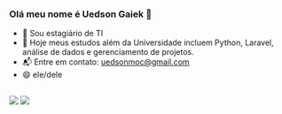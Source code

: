 ### Olá meu nome é Uedson Gaiek 👋

- 🔭 Sou estagiário de TI
- 🌱 Hoje meus estudos além da Universidade incluem Python, Laravel, análise de dados e gerenciamento de projetos.
- 📬 Entre em contato: uedsonmoc@gmail.com
- 😄 ele/dele

##

<div> 
  <a href="https://instagram.com/uedsongaiek" target="_blank"><img src="https://img.shields.io/badge/-Instagram-%23E4405F?style=for-the-badge&logo=instagram&logoColor=white" target="_blank"></a>
  <a href="https://www.linkedin.com/in/uedson-souza-251a2b1b8" target="_blank"><img src="https://img.shields.io/badge/-LinkedIn-%230077B5?style=for-the-badge&logo=linkedin&logoColor=white" target="_blank"></a> 
</div>
